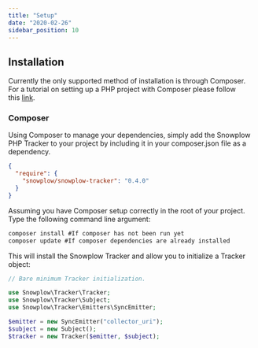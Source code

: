```yaml
---
title: "Setup"
date: "2020-02-26"
sidebar_position: 10
---
```


## Installation

Currently the only supported method of installation is through Composer. For a tutorial on setting up a PHP project with Composer please follow this [link](https://getcomposer.org/doc/00-intro.md).

### Composer

Using Composer to manage your dependencies, simply add the Snowplow PHP Tracker to your project by including it in your composer.json file as a dependency.

```json
{
  "require": {
    "snowplow/snowplow-tracker": "0.4.0"
  }
}
```

Assuming you have Composer setup correctly in the root of your project. Type the following command line argument:

```javascript
composer install #If composer has not been run yet
composer update #If composer dependencies are already installed
```

This will install the Snowplow Tracker and allow you to initialize a Tracker object:

```php
// Bare minimum Tracker initialization.

use Snowplow\Tracker\Tracker;
use Snowplow\Tracker\Subject;
use Snowplow\Tracker\Emitters\SyncEmitter;

$emitter = new SyncEmitter("collector_uri");
$subject = new Subject();
$tracker = new Tracker($emitter, $subject);
```
